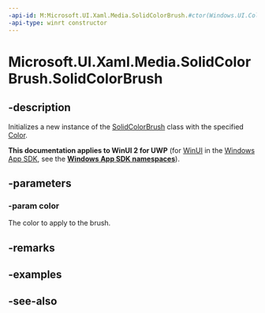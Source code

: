 ```yaml
---
-api-id: M:Microsoft.UI.Xaml.Media.SolidColorBrush.#ctor(Windows.UI.Color)
-api-type: winrt constructor
---
```


<!-- Method syntax
public SolidColorBrush(Windows.UI.Color color)
-->

# Microsoft.UI.Xaml.Media.SolidColorBrush.SolidColorBrush

## -description
Initializes a new instance of the [SolidColorBrush](solidcolorbrush.md) class with the specified [Color](/uwp/api/windows.ui.color).

**This documentation applies to WinUI 2 for UWP** (for [WinUI](/windows/apps/winui/winui3/) in the [Windows App SDK](/windows/apps/windows-app-sdk/), see the **[Windows App SDK namespaces](/windows/windows-app-sdk/api/winrt/)**).

## -parameters
### -param color
The color to apply to the brush.

## -remarks

## -examples

## -see-also
